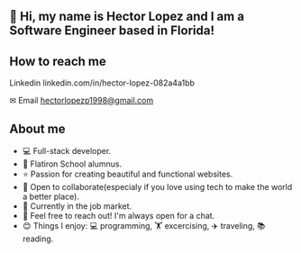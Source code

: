 ## 👋 Hi, my name is Hector Lopez and I am a Software Engineer based in Florida!
## How to reach me

Linkedin
linkedin.com/in/hector-lopez-082a4a1bb

✉ Email
hectorlopezp1998@gmail.com

## About me
- 💻 Full-stack developer.
- 🏫 Flatiron School alumnus.
- ⭐ Passion for creating beautiful and functional websites.
- 🤝 Open to collaborate(especialy if you love using tech to make the world a better place).
- 💼 Currently in the job market.
- 💬 Feel free to reach out! I'm always open for a chat.
- 😊 Things I enjoy: 💻 programming, 🏋️ excercising, ✈️ traveling, 📚 reading.
